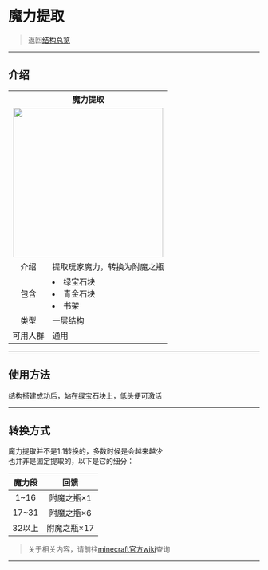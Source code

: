 # 魔力提取

> 返回[结构总览](world/MS1/structure.md)

* * *

## 介绍

<table>
	<tr>
		<th colspan="3">魔力提取</th>
	</tr>
	<tr>
		<td colspan="3" align="center"><img src="http://qungz.photo.store.qq.com/qun-qungz/V503diBA008JKb26XH4l3UMN6s1Wff77/V5bCQAyMjkxNjE1OTS8ozRftZEFEw!!/800?w5=800&h5=803&rf=viewer_421&t=5" width="300px" height="300px"/></td>
	</tr>
	<tr>
		<td align="center">介绍</td>
		<td>提取玩家魔力，转换为附魔之瓶</td>
	<tr>
		<td align="center">包含</td>
	        <td>
			<li>绿宝石块</li>
			<li>青金石块</li>
          		<li>书架</li>
       		</td>
	</tr>
	<tr>
		<td align="center">类型</td>
		<td>一层结构</td>
	</tr>
	<tr>
	      	<td align="center">可用人群</td>
	      	<td>通用</td>
	</tr>	
</table>

* * *

## 使用方法

结构搭建成功后，站在绿宝石块上，低头便可激活

* * *

## 转换方式

魔力提取并不是1:1转换的，多数时候是会越来越少  
也并非是固定提取的，以下是它的细分：  

|魔力段|回馈|
|:-:|:-:|
|1~16|附魔之瓶×1|
|17~31|附魔之瓶×6|
|32以上|附魔之瓶×17|

> 关于相关内容，请前往[minecraft官方wiki](https://minecraft-zh.gamepedia.com/%E7%BB%8F%E9%AA%8C%E5%80%BC)查询

* * * 
